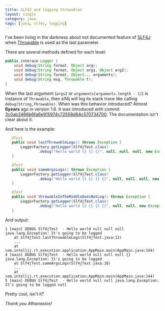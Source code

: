 ```yaml
---
title: SLF4J and logging throwables
layout: single
category: java
tags: [java, slf4j, logging]
---
```


I've been living in the darkness about not documented feature of
[SLF4J](http://www.slf4j.org/) when
[Throwable](https://docs.oracle.com/javase/8/docs/api/java/lang/Throwable.html)
is used as the last parameter.

There are several methods defined for each level:

```java
public interace Logger {
    void debug(String format, Object arg);
    void debug(String format, Object arg1, Object arg2);
    void debug(String format, Object... arguments);
    void debug(String msg, Throwable t);
}
```

When the last argument (`args2` or `arguments[arguments.length - 1]`) is
instance of `Throwable`, then slf4j will log its stack trace like calling
`debug(String,Throwable)`. When was this behavior introduced? Almost **6years**
ago in version 1.6. It was introduced with commit
[3c0ab3466b6fa6e915974c72558d64c570734700](https://github.com/qos-ch/slf4j/commit/3c0ab3466b6fa6e915974c72558d64c570734700).
The documentation isn't clear about it.

And here is the example:

```java
   @Test
   public void lastThrowableLogs() throws Exception {
       LoggerFactory.getLogger(Slf4jTest.class)
               .debug("Hello world {} {} {}", null, null, null, new Exception("It's going to be logged"));
   }

   @Test
   public void sameArgsLogs() throws Exception {
       LoggerFactory.getLogger(Slf4jTest.class)
               .debug("Hello world {} {} {} {}", null, null, null, new Exception("It's going to be logged"));
   }

   @Test
   public void throwableInTheMiddleDoesNotLog() throws Exception {
       LoggerFactory.getLogger(Slf4jTest.class)
               .debug("Hello world {} {} {} {}", null, null, new Exception("It's going to be logged"), null);
   }
```

And output:

```text
1 [main] DEBUG Slf4jTest  - Hello world null null null
java.lang.Exception: It's going to be logged
    at Slf4jTest.lastThrowableLogs(Slf4jTest.java:12)
    ...
    at com.intellij.rt.execution.application.AppMain.main(AppMain.java:144)
4 [main] DEBUG Slf4jTest  - Hello world null null null {}
java.lang.Exception: It's going to be logged
    at Slf4jTest.sameArgsLogs(Slf4jTest.java:18)
    ...
    at com.intellij.rt.execution.application.AppMain.main(AppMain.java:144)
5 [main] DEBUG Slf4jTest  - Hello world null null java.lang.Exception: It's going to be logged null
```

Pretty cool, isn't it?

_Thank you Athanasios!_
